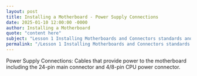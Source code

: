 ```yaml
---
layout: post
title: Installing a Motherboard - Power Supply Connections
date: 2025-01-10 12:00:00 -0000
author: Installing a Motherboard
quote: "content here"
subject: "Lesson 1 Installing Motherboards and Connectors standards and specifications"
permalink: "/Lesson 1 Installing Motherboards and Connectors standards and specifications/Installing a Motherboard/Installing a Motherboard - Power Supply Connections"
---
```


Power Supply Connections: Cables that provide power to the motherboard including the 24-pin main connector and 4/8-pin CPU power connector.
